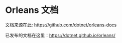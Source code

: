 # Orleans 文档

文档来源在此: https://github.com/dotnet/orleans-docs

已发布的文档在这里：https://dotnet.github.io/orleans/
